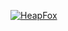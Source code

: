 [![HeapFox](https://github.com/user-attachments/assets/c8cf53db-1764-41c2-a539-3dde26439b98)](https://heapfox.com)

